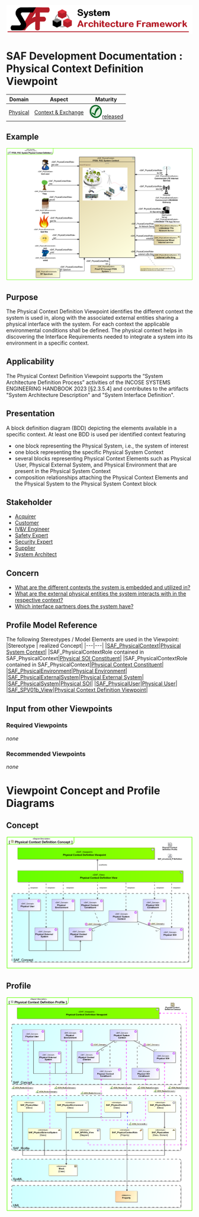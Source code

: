 ![System Architecture Framework](../../diagrams/Banner_SAF.png)
# SAF Development Documentation : Physical Context Definition Viewpoint
|**Domain**|**Aspect**|**Maturity**|
| --- | --- | --- |
|[Physical](../../domains.md#Domain-Physical)|[Context & Exchange](../../aspects.md#Aspect-Context-&-Exchange)|![Released](../../diagrams/Symbol_confirmed.png )[released](../../using-saf/maturity.md#released)|
## Example
![Physical-Context-Definition-Viewpoint-primary-example.svg](../../diagrams/vp-examples/Physical-Context-Definition-Viewpoint-primary-example.svg)
## Purpose
The Physical Context Definition Viewpoint identifies the different context the system is used in, along with the associated external entities sharing a physical interface with the system. For each context the applicable environmental conditions shall be defined. The physical context helps in discovering the Interface Requirements needed to integrate a system into its environment in a specific context.
## Applicability
The Physical Context Definition Viewpoint supports the “System Architecture Definition Process” activities of the INCOSE SYSTEMS ENGINEERING HANDBOOK 2023 [§2.3.5.4] and contributes to the artifacts "System Architecture Description" and "System Interface Definition".
## Presentation
A block definition diagram (BDD) depicting the elements available in a specific context. At least one BDD is used per identified context featuring
* one block representing the Physical System, i.e., the system of interest
* one block representing the specific Physical System Context
* several blocks representing Physical Context Elements such as Physical User, Physical External System, and Physical Environment that are present in the Physical System Context
* composition relationships attaching the Physical Context Elements and the Physical System to the Physical System Context block

## Stakeholder
* [Acquirer](../../stakeholders.md#Acquirer)
* [Customer](../../stakeholders.md#Customer)
* [IV&V Engineer](../../stakeholders.md#IV&V-Engineer)
* [Safety Expert](../../stakeholders.md#Safety-Expert)
* [Security Expert](../../stakeholders.md#Security-Expert)
* [Supplier](../../stakeholders.md#Supplier)
* [System Architect](../../stakeholders.md#System-Architect)
## Concern
* [What are the different contexts the system is embedded and utilized in?](../../concerns.md#_2021x_2_8710274_1674576758891_776196_23368)
* [What are the external physical entities the system interacts with in the respective context?](../../concerns.md#_2021x_2_8710274_1674576758710_759449_23186)
* [Which interface partners does the system have?](../../concerns.md#_2021x_2_8710274_1674576759091_673143_23507)
## Profile Model Reference
The following Stereotypes / Model Elements are used in the Viewpoint:
|Stereotype | realized Concept|
|---|---|
|[SAF_PhysicalContext](../../stereotypes.md#SAF_PhysicalContext)|[Physical System Context](../concept/concepts.md#Physical-System-Context)|
|SAF_PhysicalContextRole contained in SAF_PhysicalContext|[Physical SOI Constituent](../concept/concepts.md#Physical-SOI-Constituent)|
|SAF_PhysicalContextRole contained in SAF_PhysicalContext|[Physical Context Constituent](../concept/concepts.md#Physical-Context-Constituent)|
|[SAF_PhysicalEnvironment](../../stereotypes.md#SAF_PhysicalEnvironment)|[Physical Environment](../concept/concepts.md#Physical-Environment)|
|[SAF_PhysicalExternalSystem](../../stereotypes.md#SAF_PhysicalExternalSystem)|[Physical External System](../concept/concepts.md#Physical-External-System)|
|[SAF_PhysicalSystem](../../stereotypes.md#SAF_PhysicalSystem)|[Physical SOI](../concept/concepts.md#Physical-SOI)|
|[SAF_PhysicalUser](../../stereotypes.md#SAF_PhysicalUser)|[Physical User](../concept/concepts.md#Physical-User)|
|[SAF_SPV01b_View](../../stereotypes.md#SAF_SPV01b_View)|[Physical Context Definition Viewpoint](../concept/concepts.md#Physical-Context-Definition-Viewpoint)|
## Input from other Viewpoints
### Required Viewpoints
*none*
### Recommended Viewpoints
*none*
# Viewpoint Concept and Profile Diagrams
## Concept
![Physical Context Definition Concept](diagrams/Physical-Context-Definition-Concept.svg)
## Profile
![Physical Context Definition Profile](diagrams/Physical-Context-Definition-Profile.svg)
